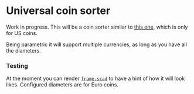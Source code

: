 # Universal coin sorter

Work in progress. This will be a coin sorter similar to [this one](www.thingiverse.com/thing:2189166), which is only for US coins.

Being parametric it will support multiple currencies, as long as you have all the diameters.

### Testing

At the moment you can render [`frame.scad`](frame.scad) to have a hint of how it will look likes. Configured diameters are for Euro coins.